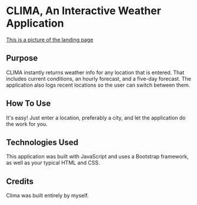 # CLIMA, An Interactive Weather Application

[This is a picture of the landing page](./assets/images/capture.png)

## Purpose
CLIMA instantly returns weather info for any location that is entered. That includes current conditions, an hourly forecast, and a five-day forecast. The application also logs recent locations so the user can switch between them.

## How To Use
It's easy! Just enter a location, preferably a city, and let the application do the work for you.

## Technologies Used
This application was built with JavaScript and uses a Bootstrap framework, as well as your typical HTML and CSS. 

## Credits
Clima was built entirely by myself. 